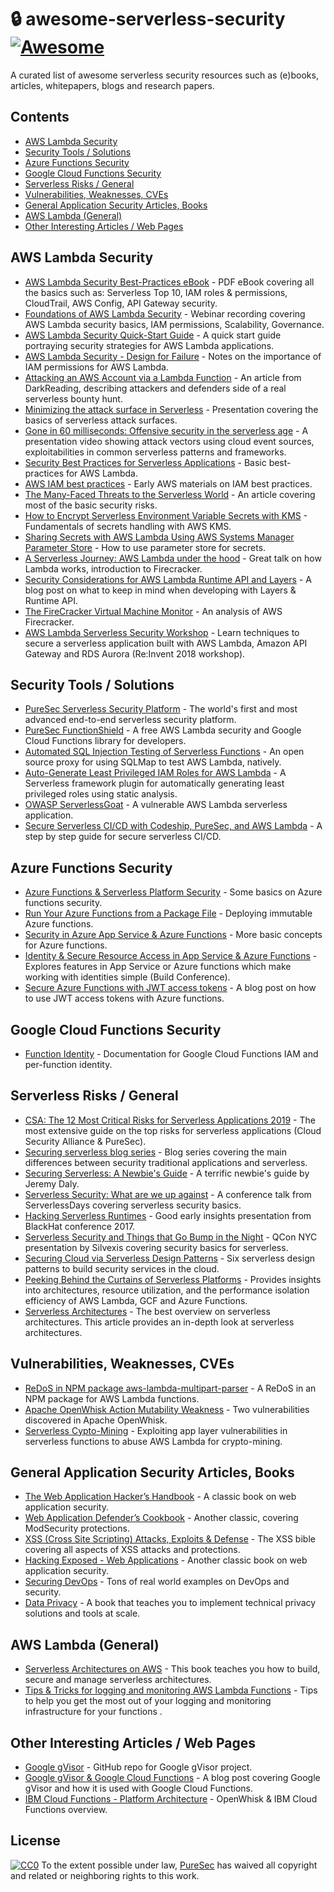 # :lock: awesome-serverless-security [![Awesome](https://awesome.re/badge.svg)](https://awesome.re)
A curated list of awesome serverless security resources such as (e)books, articles, whitepapers, blogs and research papers.

## Contents
- [AWS Lambda Security](#aws-lambda-security)
- [Security Tools / Solutions](#security-tools--solutions)
- [Azure Functions Security](#azure-functions-security)
- [Google Cloud Functions Security](#google-cloud-functions-security)
- [Serverless Risks / General](#serverless-risks--general)
- [Vulnerabilities, Weaknesses, CVEs](#vulnerabilities-weaknesses-cves)
- [General Application Security Articles, Books](#general-application-security-articles-books)
- [AWS Lambda (General)](#aws-lambda-general)
- [Other Interesting Articles / Web Pages](#other-interesting-articles--web-pages)
## AWS Lambda Security
- [AWS Lambda Security Best-Practices eBook](https://www.puresec.io/aws-lambda-security-best-practices) - PDF eBook covering all the basics such as: Serverless Top 10, IAM roles & permissions, CloudTrail, AWS Config, API Gateway security. 
- [Foundations of AWS Lambda Security](https://www.puresec.io/on-demand-foundations-of-aws-lambda-security) - Webinar recording covering AWS Lambda security basics, IAM permissions, Scalability, Governance. 
- [AWS Lambda Security Quick-Start Guide](https://www.puresec.io/blog/aws-lambda-security-quick-guide) - A quick start guide portraying security strategies for AWS Lambda applications. 
- [AWS Lambda Security - Design for Failure](https://www.puresec.io/blog/aws-security-best-practices-aws-lambda-security-design-for-failure) - Notes on the importance of IAM permissions for AWS Lambda. 
- [Attacking an AWS Account via a Lambda Function](https://www.darkreading.com/cloud/securing-serverless-attacking-an-aws-account-via-a-lambda-function/a/d-id/1333047) - An article from DarkReading, describing attackers and defenders side of a real serverless bounty hunt. 
- [Minimizing the attack surface in Serverless](https://www.slideshare.net/avi_shulman/serverless-minimizing-the-attack-surface) - Presentation covering the basics of serverless attack surfaces. 
- [Gone in 60 milliseconds: Offensive security in the serverless age](https://www.youtube.com/watch?v=byJBR16xUnc) - A presentation video showing attack vectors using cloud event sources, exploitabilities in common serverless patterns and frameworks. 
- [Security Best Practices for Serverless Applications](https://www.slideshare.net/AmazonWebServices/security-best-practices-for-serverless-applications-july-2017-aws-online-tech-talks) -  Basic best-practices for AWS Lambda. 
- [AWS IAM best practices](https://www.slideshare.net/AmazonWebServices/sec305-iam-best-practices-aws-reinvent-2014) - Early AWS materials on IAM best practices. 
- [The Many-Faced Threats to the Serverless World](https://www.slideshare.net/theburningmonk/security-in-serverless-world-96644428) - An article covering most of the basic security risks.
- [How to Encrypt Serverless Environment Variable Secrets with KMS](https://www.metaltoad.com/blog/how-to-encrypt-serverless-environment-variable-secrets-with-kms) - Fundamentals of secrets handling with AWS KMS. 
- [Sharing Secrets with AWS Lambda Using AWS Systems Manager Parameter Store](https://aws.amazon.com/blogs/compute/sharing-secrets-with-aws-lambda-using-aws-systems-manager-parameter-store/) - How to use parameter store for secrets. 
- [A Serverless Journey: AWS Lambda under the hood](https://www.youtube.com/watch?v=QdzV04T_kec) - Great talk on how Lambda works, introduction to Firecracker. 
- [Security Considerations for AWS Lambda Runtime API and Layers](https://www.puresec.io/blog/aws-lambda-security-considerations-runtime-api-and-layers) - A blog post on what to keep in mind when developing with Layers & Runtime API. 
- [The FireCracker Virtual Machine Monitor](https://lwn.net/Articles/775736/) - An analysis of AWS Firecracker. 
- [AWS Lambda Serverless Security Workshop](https://github.com/aws-samples/aws-serverless-security-workshop) - Learn techniques to secure a serverless application built with AWS Lambda, Amazon API Gateway and RDS Aurora (Re:Invent 2018 workshop).
## Security Tools / Solutions
- [PureSec Serverless Security Platform](https://www.puresec.io/product) - The world's first and most advanced end-to-end serverless security platform. 
- [PureSec FunctionShield](https://www.puresec.io/function-shield) - A free AWS Lambda security and Google Cloud Functions library for developers.
- [Automated SQL Injection Testing of Serverless Functions](https://www.puresec.io/blog/automated-sql-injection-testing-of-serverless-functions-on-a-shoestring-budget-and-some-good-music) -  An open source proxy for using SQLMap to test AWS Lambda, natively.
- [Auto-Generate Least Privileged IAM Roles for AWS Lambda](https://www.puresec.io/blog/generating-least-privileged-iam-roles-for-aws-lambda-functions-the-easy-way) - A Serverless framework plugin for automatically generating least privileged roles using static analysis. 
- [OWASP ServerlessGoat](https://www.owasp.org/index.php/OWASP_Serverless_Goat) -  A vulnerable AWS Lambda serverless application. 
- [Secure Serverless CI/CD with Codeship, PureSec, and AWS Lambda](https://blog.codeship.com/secure-serverless-ci-cd-with-codeship-puresec-and-aws-lambda/) - A step by step guide for secure serverless CI/CD.
## Azure Functions Security
- [Azure Functions & Serverless Platform Security](https://gallery.technet.microsoft.com/Azure-Functions-and-c6449f8d) - Some basics on Azure functions security. 
- [Run Your Azure Functions from a Package File](https://docs.microsoft.com/en-us/azure/azure-functions/run-functions-from-deployment-package) - Deploying immutable Azure functions. 
- [Security in Azure App Service & Azure Functions](https://docs.microsoft.com/en-us/azure/app-service/app-service-security) -  More basic concepts for Azure functions. 
- [Identity & Secure Resource Access in App Service & Azure Functions](https://www.youtube.com/watch?v=iFDXDQXRJ8Y) - Explores features in App Service or Azure functions which make working with identities simple (Build Conference). 
- [Secure Azure Functions with JWT access tokens](https://blog.wille-zone.de/post/secure-azure-functions-with-jwt-token/) - A blog post on how to use JWT access tokens with Azure functions.
## Google Cloud Functions Security
- [Function Identity](https://cloud.google.com/functions/docs/securing/function-identity) -  Documentation for Google Cloud Functions IAM and per-function identity.
## Serverless Risks / General
- [CSA: The 12 Most Critical Risks for Serverless Applications 2019](https://www.puresec.io/serverless-security-top-12-csa-puresec) - The most extensive guide on the top risks for serverless applications (Cloud Security Alliance & PureSec).
- [Securing serverless blog series](https://www.puresec.io/blog/tag/securing-serverless-blog-series) - Blog series covering the main differences between security traditional applications and serverless. 
- [Securing Serverless: A Newbie's Guide](https://www.jeremydaly.com/securing-serverless-a-newbies-guide/) - A terrific newbie's guide by Jeremy Daly. 
- [Serverless Security: What are we up against](https://www.youtube.com/watch?v=M7wUanfWs1c&t=2s) - A conference talk from ServerlessDays covering serverless security basics. 
- [Hacking Serverless Runtimes](https://www.blackhat.com/docs/us-17/wednesday/us-17-Krug-Hacking-Severless-Runtimes.pdf) - Good early insights presentation from BlackHat conference 2017.
- [Serverless Security and Things that Go Bump in the Night](https://qconnewyork.com/ny2017/system/files/presentation-slides/serverless_security_and_things_that_go_bump_in_the_night_-_qcon_nyc_2017.pdf) -  QCon NYC presentation by Silvexis covering security basics for serverless.
- [Securing Cloud via Serverless Design Patterns](https://www.usenix.org/system/files/conference/hotcloud18/hotcloud18-paper-hong.pdf) - Six serverless design patterns to build security services in the cloud. 
- [Peeking Behind the Curtains of Serverless Platforms](https://www.usenix.org/system/files/conference/atc18/atc18-wang-liang.pdf) -  Provides insights into architectures, resource utilization, and the performance isolation efficiency of AWS Lambda, GCF and Azure Functions.
- [Serverless Architectures](https://martinfowler.com/articles/serverless.html) - The best overview on serverless architectures. This article provides an in-depth look at serverless architectures. 
## Vulnerabilities, Weaknesses, CVEs
- [ReDoS in NPM package aws-lambda-multipart-parser](https://www.puresec.io/blog/redos-vulnerability-in-aws-lambda-multipart-parser-node-package) - A ReDoS in an NPM package for AWS Lambda functions. 
- [Apache OpenWhisk Action Mutability Weakness](https://www.puresec.io/blog/apache_openwhisk_mutability_weakness) - Two vulnerabilities discovered in Apache OpenWhisk.
- [Serverless Cypto-Mining](https://www.puresec.io/blog/new-attack-vector-serverless-crypto-mining) - Exploiting app layer vulnerabilities in serverless functions to abuse AWS Lambda for crypto-mining.
## General Application Security Articles, Books
- [The Web Application Hacker’s Handbook](https://www.amazon.com/Web-Application-Hackers-Handbook-Exploiting/dp/1118026470/) - A classic book on web application security.
- [Web Application Defender’s Cookbook](https://www.amazon.com/Web-Application-Defenders-Cookbook-Protecting/dp/1118362187/) - Another classic, covering ModSecurity protections. 
- [XSS (Cross Site Scripting) Attacks, Exploits & Defense](https://www.amazon.com/XSS-Attacks-Scripting-Exploits-Defense/dp/1597491543/) - The XSS bible covering all aspects of XSS attacks and protections.
- [Hacking Exposed - Web Applications](https://www.amazon.com/Hacking-Exposed-Web-Applications-Third/dp/0071740643) - Another classic book on web application security.
- [Securing DevOps](https://www.manning.com/books/securing-devops?a_aid=securingdevops&a_bid=1353bcd8) -  Tons of real world examples on DevOps and security.
- [Data Privacy](https://www.manning.com/books/data-privacy) -  A book that teaches you to implement technical privacy solutions and tools at scale. 
## AWS Lambda (General)
- [Serverless Architectures on AWS](https://www.amazon.com/Serverless-Architectures-AWS-examples-Lambda/dp/1617293822/) - This book teaches you how to build, secure and manage serverless architectures.
- [Tips & Tricks for logging and monitoring AWS Lambda Functions](https://hackernoon.com/tips-and-tricks-for-logging-and-monitoring-aws-lambda-functions-885af6da29a5) - Tips to help you get the most out of your logging and monitoring infrastructure for your functions .
## Other Interesting Articles / Web Pages
- [Google gVisor](https://github.com/google/gvisor) -  GitHub repo for Google gVisor project. 
- [Google gVisor & Google Cloud Functions](https://cloudplatform.googleblog.com/2018/05/Open-sourcing-gVisor-a-sandboxed-container-runtime.html) - A blog post covering Google gVisor and how it is used with Google Cloud Functions.
- [IBM Cloud Functions - Platform Architecture](https://console.bluemix.net/docs/openwhisk/openwhisk_about.html#openwhisk_about) - OpenWhisk & IBM Cloud Functions overview. 
## License
[![CC0](http://mirrors.creativecommons.org/presskit/buttons/88x31/svg/cc-zero.svg)](https://creativecommons.org/publicdomain/zero/1.0/)
To the extent possible under law, [PureSec](https://www.puresec.io) has waived all copyright and related or neighboring rights to this work.
